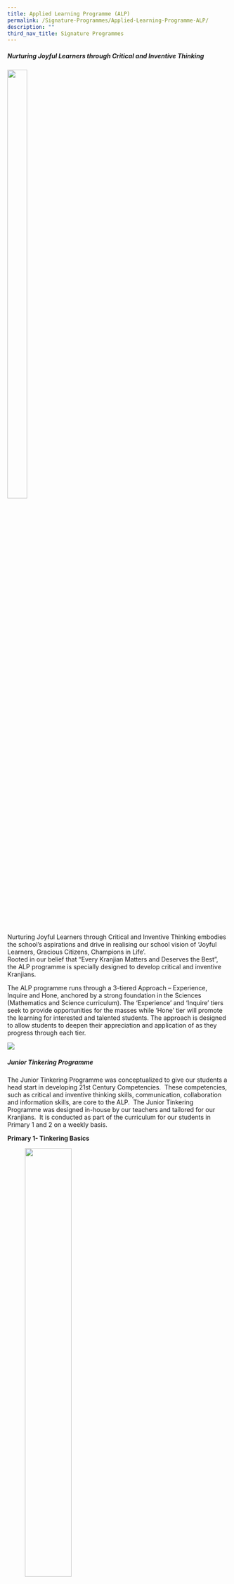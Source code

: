 ```yaml
---
title: Applied Learning Programme (ALP)
permalink: /Signature-Programmes/Applied-Learning-Programme-ALP/
description: ""
third_nav_title: Signature Programmes
---
```

##### **Nurturing Joyful Learners through Critical and Inventive Thinking**


<img style="width:30%;height:50%" src="/images/Our%20Curriculum/Signature%20Programmes/Applied%20Learning%20Prog%20(ALP)/ALP1.jpg">

Nurturing Joyful Learners through Critical and Inventive Thinking embodies the school’s aspirations and drive in realising our school vision of ‘Joyful Learners, Gracious Citizens, Champions in Life’.   
Rooted in our belief that “Every Kranjian Matters and Deserves the Best”,  
the ALP programme is specially designed to develop critical and inventive Kranjians.  
  

The ALP programme runs through a 3-tiered Approach – Experience, Inquire and Hone, anchored by a strong foundation in the Sciences (Mathematics and Science curriculum). The ‘Experience’ and ‘Inquire’ tiers seek to provide opportunities for the masses while ‘Hone’ tier will promote the learning for interested and talented students. The approach is designed to allow students to deepen their appreciation and application of as they progress through each tier.



![](/images/Our%20Curriculum/Signature%20Programmes/Applied%20Learning%20Prog%20(ALP)/A2.jpg)

##### **Junior Tinkering Programme**

 

The Junior Tinkering Programme was conceptualized to give our students a head start in developing 21st Century Competencies.  These competencies, such as critical and inventive thinking skills, communication, collaboration and information skills, are core to the ALP.  The Junior Tinkering Programme was designed in-house by our teachers and tailored for our Kranjians.  It is conducted as part of the curriculum for our students in Primary 1 and 2 on a weekly basis.


**Primary 1- Tinkering Basics**
	  
<figure>

<img style="width:50%;height:50%" src="/images/Our%20Curriculum/Signature%20Programmes/Applied%20Learning%20Prog%20(ALP)/ALP2.jpg">

<figcaption> <strong> We are building the tallest ice cream castle! </strong> </figcaption>

</figure>

<figure>

<img style="width:50%;height:50%" src="/images/Our%20Curriculum/Signature%20Programmes/Applied%20Learning%20Prog%20(ALP)/ALP3.jpg">

<figcaption> <strong> Look....my red octopus can stand! </strong> </figcaption>

</figure>

**Primary 2 - Tinkering with Strawbees**
	
<figure>

<img style="width:50%;height:50%" src="/images/Our%20Curriculum/Signature%20Programmes/Applied%20Learning%20Prog%20(ALP)/ALP4.jpg">

<figcaption> <strong> Look at our 2D shapes </strong> </figcaption>

</figure>

<figure>

<img style="width:50%;height:50%" src="/images/Our%20Curriculum/Signature%20Programmes/Applied%20Learning%20Prog%20(ALP)/ALP5.jpg">

<figcaption> <strong> We built a strong and stable Truss Bridge </strong> </figcaption>

</figure>




##### **K Maker Programme**

  

The Makerspace forms the backbone of the K-Makers Programme where all students will be given the opportunity to engage in the process of making to learn, unlearn and re-learn. As part of the process, students will learn to create, innovate, recover from failure, and build critical thinking and problem solving skills.  This will be done through a 3-tiered approach as given below, catering to the different readiness of each child. As a consolidation for the ALP, an InnoCarnival is held at the end of the year to celebrate and showcase the journey of innovation and the rich variety of student products to the school community.  

![](/images/Our%20Curriculum/Signature%20Programmes/Applied%20Learning%20Prog%20(ALP)/A5.jpg)

**Highlights of the Innocarnival**

<img style="width:50%;height:50%" src="/images/Our%20Curriculum/Signature%20Programmes/Applied%20Learning%20Prog%20(ALP)/ALP6.jpg">

<figure>

<img style="width:50%;height:50%" src="/images/Our%20Curriculum/Signature%20Programmes/Applied%20Learning%20Prog%20(ALP)/ALP7.jpg">

<figcaption> <strong> Young makers creating their own light-up cards </strong> </figcaption>

</figure>

<figure>

<img style="width:50%;height:50%" src="/images/Our%20Curriculum/Signature%20Programmes/Applied%20Learning%20Prog%20(ALP)/ALP8.jpg">

<figcaption> <strong> What is Micro:bit? </strong> </figcaption>

</figure>

<figure>

<img style="width:50%;height:50%" src="/images/Our%20Curriculum/Signature%20Programmes/Applied%20Learning%20Prog%20(ALP)/ALP9.jpg">

<figcaption> <strong> Check out our cool Micro:bit watches! </strong> </figcaption>

</figure>

<figure>

<img style="width:50%;height:50%" src="/images/Our%20Curriculum/Signature%20Programmes/Applied%20Learning%20Prog%20(ALP)/ALP10.jpg">

<figcaption> <strong> Exploring how the Ozobot works </strong> </figcaption>

</figure>

<figure>

<img style="width:50%;height:50%" src="/images/Our%20Curriculum/Signature%20Programmes/Applied%20Learning%20Prog%20(ALP)/ALP11.jpg">

<figcaption> <strong> Setting the path for the Ozobot </strong> </figcaption>

</figure>

##### **Project Work**

  

Project Work unites the teaching and learning of Science and Mathematics in an inter-disciplinary way, as students are challenged to apply their concepts and process skills learnt during lessons, to solve authentic problems beyond the classroom. Using the 5-stage Design Thinking Process and integrating Maker-Centered approaches, students explore, tinker and problem-solve through the creation of prototypes, tapping on the affordance of technology such as digital portfolio, platforms and devices to augment the learning experience.  

![](/images/Our%20Curriculum/Signature%20Programmes/Applied%20Learning%20Prog%20(ALP)/A9.jpg) 



<img style="width:50%;height:50%" src="/images/Our%20Curriculum/Signature%20Programmes/Applied%20Learning%20Prog%20(ALP)/ALP12.jpg">


<figure>

<img style="width:50%;height:50%" src="/images/Our%20Curriculum/Signature%20Programmes/Applied%20Learning%20Prog%20(ALP)/ALP13.jpg">

<figcaption> <strong> Primary 5 Young Environmentalist in action </strong> </figcaption>

</figure>

<figure>

<img style="width:50%;height:50%" src="/images/Our%20Curriculum/Signature%20Programmes/Applied%20Learning%20Prog%20(ALP)/A11.jpg">

<figcaption> <strong> Primary 5 students with their portable Water Filtration System </strong> </figcaption>

</figure>

##### **Science Club**

  

Science Club CCA provides opportunity for extension for Primary 3 to 6 students, who demonstrate strong interest in Science.  Through their response to everyday problems using the maker-centred approaches, students engage in drafting, designing and testing their solutions while maintaining a strong focus on the application of science concepts.  

  
<figure>

<img style="width:100%;height:50%" src="/images/Our%20Curriculum/Signature%20Programmes/Applied%20Learning%20Prog%20(ALP)/A12.png">

<figcaption> <strong> Young Scientists testing their prototypes of portable chairs designed for senior citizens </strong> </figcaption>

</figure>

##### **Talent Development Programme**

  

The Talent Development Programme is designed to develop and challenge students who are talented in Mathematics and Science through the learning of advanced concepts beyond their Primary Science and Mathematics curriculum through hands-on activities. Students are given opportunities to undertake a series of mini-investigative projects designed to sharpen their laboratory skills and grow their capacity for critical and inventive thinking.  Opportunities for exposure through participation in competitions and other external activities provide the platform for students to extend their learning beyond the school.  


![](/images/Our%20Curriculum/Signature%20Programmes/Applied%20Learning%20Prog%20(ALP)/Alp%20.png)




<img src="/images/Our%20Curriculum/Signature%20Programmes/Applied%20Learning%20Prog%20(ALP)/A14.jpg">

<figcaption> <strong>  Activities to develop thinking and reasoning skills in Mathematics </strong> </figcaption>


<br>

<img style="width:100%;height:50%" src="/images/Our%20Curriculum/Signature%20Programmes/Applied%20Learning%20Prog%20(ALP)/A15.jpg">

<figcaption> <strong> Young Mathematicians explore different methods of problem solving </strong> </figcaption>

</figure>

**Please click [here](/Junior-Tinkering-Programme/) for Junior Tinkering Programme**